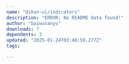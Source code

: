 ```yaml
---
name: "@ikun-ui/indicators"
description: "ERROR: No README data found!"
author: "baiwusanyu"
downloads: 7
dependents: 3
updated: "2025-01-24T03:48:59.277Z"
tags: 

---
```

